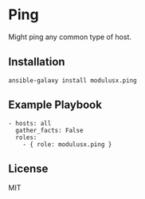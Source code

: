 Ping
=========
Might ping any common type of host.

Installation
--------------
```
ansible-galaxy install modulusx.ping
```

Example Playbook
----------------
```
- hosts: all
  gather_facts: False
  roles:
    - { role: modulusx.ping }
```

License
-------
MIT
